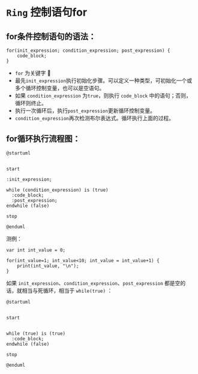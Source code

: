 # ```Ring``` 控制语句for

## for条件控制语句的语法：


```ring
for(init_expression; condition_expression; post_expression) {
    code_block;
}
```

- ```for``` 为关键字 📌
- 最先```init_expression```执行初始化步骤。可以定义一种类型，可初始化一个或多个循环控制变量，也可以是空语句。
- 如果 ```condition_expression``` 为```true```，则执行 ```code_block``` 中的语句；否则，循环则终止。
-  执行一次循环后，执行```post_expression```更新循环控制变量。
- ```condition_expression```再次检测布尔表达式。循环执行上面的过程。


## for循环执行流程图：

```plantuml
@startuml


start

:init_expression;

while (condition_expression) is (true)
  :code_block;
  :post_expression;
endwhile (false)

stop

@enduml
```




测例：
```ring
var int int_value = 0;

for(int_value=1; int_value<10; int_value = int_value+1) {
    print(int_value, "\n");
}

```


如果 ```init_expression```、```condition_expression```、```post_expression``` 都是空的话，就相当与死循环，相当于 ```while(true)``` ：

```plantuml
@startuml


start


while (true) is (true)
  :code_block;
endwhile (false)

stop

@enduml
```

